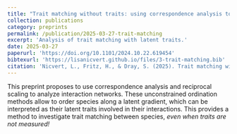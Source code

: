 ```yaml
---
title: "Trait matching without traits: using correspondence analysis to analyze the latent structure of interaction networks"
collection: publications
category: preprints
permalink: /publication/2025-03-27-trait-matching
excerpt: 'Analysis of trait matching with latent traits.'
date: 2025-03-27
paperurl: 'https://doi.org/10.1101/2024.10.22.619454'
bibtexurl: 'https://lisanicvert.github.io/files/3-trait-matching.bib'
citation: 'Nicvert, L., Fritz, H., & Dray, S. (2025). Trait matching without traits: using correspondence analysis to analyze the latent structure of interaction networks. bioRxiv. <a href="https://doi.org/10.1101/2024.10.22.619454">https://doi.org/10.1101/2024.10.22.619454</a>'
---
```




This preprint proposes to use correspondence analysis and reciprocal scaling to 
analyze interaction networks. These unconstrained ordination methods allow to 
order species along a latent gradient, which can be interpreted as their latent traits
involved in their interactions. This provides a method to investigate trait matching
between species, _even when traits are not measured!_
